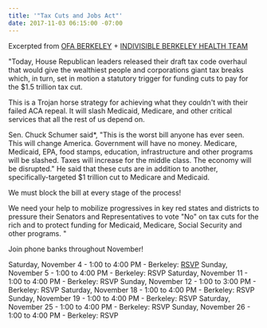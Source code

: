 ```yaml
---
title: '"Tax Cuts and Jobs Act"'
date: 2017-11-03 06:15:00 -07:00
---
```


Excerpted from [OFA BERKELEY](https://www.ofa.us/) + [INDIVISIBLE BERKELEY HEALTH TEAM](https://www.indivisibleberkeley.org/teams)

"Today, House Republican leaders released their draft tax code overhaul that would give the wealthiest people and corporations giant tax breaks which, in turn, set in motion a statutory trigger for funding cuts to pay for the $1.5 trillion tax cut.  

This is a Trojan horse strategy for achieving what they couldn't with their failed ACA repeal.  It will slash Medicaid, Medicare, and other critical services that all the rest of us depend on.  

Sen. Chuck Schumer said*, "This is the worst bill anyone has ever seen. This will change America. Government will have no money. Medicare, Medicaid, EPA, food stamps, education, infrastructure and other programs will be slashed. Taxes will increase for the middle class. The economy will be disrupted."   He said that these cuts are in addition to another, specifically-targeted $1 trillion cut to Medicare and Medicaid.

We must block the bill at every stage of the process!

We need your help to mobilize progressives in key red states and districts to pressure their Senators and Representatives to vote "No" on tax cuts for the rich and to protect funding for Medicaid, Medicare, Social Security and other programs. "


Join phone banks throughout November!

Saturday, November 4 - 1:00 to 4:00 PM - Berkeley:  [RSVP](https://my.ofa.us/page/event/detail/gsfzrp?link_id=2&can_id=e59665c3f3c1222626c02430d1bf6bdb&source=email-action-alert-stop-the-gop-tax-bills-hidden-attack-on-health-care-funding-2&email_referrer=email_257375&email_subject=action-alert-stop-the-gop-tax-bills-hidden-attack-on-health-care-funding)
Sunday, November 5 - 1:00 to 4:00 PM - Berkeley:  RSVP
Saturday, November 11 - 1:00 to 4:00 PM - Berkeley:  RSVP
Sunday, November 12 - 1:00 to 3:00 PM - Berkeley:  RSVP
Saturday, November 18 - 1:00 to 4:00 PM - Berkeley:  RSVP
Sunday, November 19 - 1:00 to 4:00 PM - Berkeley:  RSVP
Saturday, November 25 - 1:00 to 4:00 PM - Berkeley:  RSVP
Sunday, November 26 - 1:00 to 4:00 PM - Berkeley:  RSVP